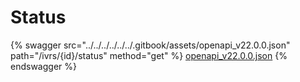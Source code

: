 # Status

{% swagger src="../../../../../../.gitbook/assets/openapi_v22.0.0.json" path="/ivrs/{id}/status" method="get" %}
[openapi_v22.0.0.json](../../../../../../.gitbook/assets/openapi_v22.0.0.json)
{% endswagger %}
